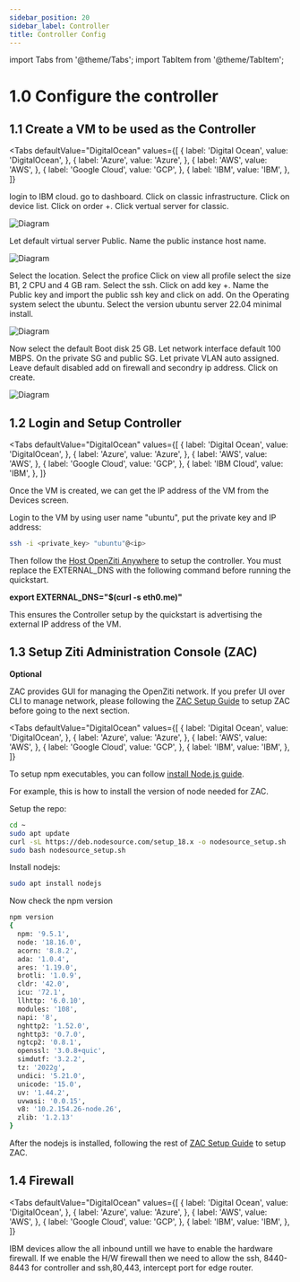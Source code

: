 ```yaml
---
sidebar_position: 20
sidebar_label: Controller
title: Controller Config 
---
```


import Tabs from '@theme/Tabs';
import TabItem from '@theme/TabItem';

# 1.0 Configure the controller
## 1.1 Create a VM to be used as the Controller

<Tabs
  defaultValue="DigitalOcean"
  values={[
      { label: 'Digital Ocean', value: 'DigitalOcean', },
      { label: 'Azure', value: 'Azure', },
      { label: 'AWS', value: 'AWS', },
      { label: 'Google Cloud', value: 'GCP', },
      { label: 'IBM', value: 'IBM', },
  ]}
>
<TabItem value="IBM">
login to IBM cloud. go to dashboard. Click on classic infrastructure. Click on device list. Click on order +. Click vertual server for classic.

![Diagram](/img/IBM/create.jpg)

Let default virtual server Public. Name the public instance host name.

![Diagram](/img/IBM/create1.jpg)

Select the location. Select the profice Click on view all profile select the size B1, 2 CPU and 4 GB ram. Select the ssh. Click on add key +. Name the Public key and import the public ssh key and click on add. On the Operating  system select the ubuntu. Select the version ubuntu server 22.04 minimal install.

![Diagram](/img/IBM/create2.jpg)

Now select the default Boot disk 25 GB. Let network interface default 100 MBPS. On the private SG and public SG. Let private VLAN auto assigned. Leave default disabled add on firewall and secondry ip address. Click on create.

![Diagram](/img/IBM/create3.jpg)

</TabItem> 
</Tabs>

## 1.2 Login and Setup Controller

<Tabs
  defaultValue="DigitalOcean"
  values={[
      { label: 'Digital Ocean', value: 'DigitalOcean', },
      { label: 'Azure', value: 'Azure', },
      { label: 'AWS', value: 'AWS', },
      { label: 'Google Cloud', value: 'GCP', },
      { label: 'IBM Cloud', value: 'IBM', },
  ]}
>
<TabItem value="IBM">

Once the VM is created, we can get the IP address of the VM from the Devices screen. 

Login to the VM by using user name "ubuntu", put the private key and IP address:
```bash
ssh -i <private_key> "ubuntu"@<ip>
```

Then follow the [Host OpenZiti Anywhere](/docs/learn/quickstarts/network/hosted/) to setup the controller. You must replace the EXTERNAL_DNS with the following command before running the quickstart.
 
**export EXTERNAL_DNS="$(curl -s eth0.me)"**

This ensures the Controller setup by the quickstart is advertising the external IP address of the VM.
</TabItem>
</Tabs>

## 1.3 Setup Ziti Administration Console (ZAC) 
**Optional**

ZAC provides GUI for managing the OpenZiti network. If you prefer UI over CLI to manage network, please following the [ZAC Setup Guide](/docs/learn/quickstarts/zac/) to setup ZAC before going to the next section.

<Tabs
  defaultValue="DigitalOcean"
  values={[
      { label: 'Digital Ocean', value: 'DigitalOcean', },
      { label: 'Azure', value: 'Azure', },
      { label: 'AWS', value: 'AWS', },
      { label: 'Google Cloud', value: 'GCP', },
      { label: 'IBM', value: 'IBM', },
  ]}
>
<TabItem value="IBM">

To setup npm executables, you can follow [install Node.js guide](https://www.digitalocean.com/community/tutorials/how-to-install-node-js-on-ubuntu-22-04).

For example, this is how to install the version of node needed for ZAC.

Setup the repo:
```bash
cd ~
sudo apt update
curl -sL https://deb.nodesource.com/setup_18.x -o nodesource_setup.sh
sudo bash nodesource_setup.sh
```

Install nodejs:
```bash
sudo apt install nodejs
```
Now check the npm version
```bash
npm version
{
  npm: '9.5.1',
  node: '18.16.0',
  acorn: '8.8.2',
  ada: '1.0.4',
  ares: '1.19.0',
  brotli: '1.0.9',
  cldr: '42.0',
  icu: '72.1',
  llhttp: '6.0.10',
  modules: '108',
  napi: '8',
  nghttp2: '1.52.0',
  nghttp3: '0.7.0',
  ngtcp2: '0.8.1',
  openssl: '3.0.8+quic',
  simdutf: '3.2.2',
  tz: '2022g',
  undici: '5.21.0',
  unicode: '15.0',
  uv: '1.44.2',
  uvwasi: '0.0.15',
  v8: '10.2.154.26-node.26',
  zlib: '1.2.13'
}
```
After the nodejs is installed, following the rest of [ZAC Setup Guide](/docs/learn/quickstarts/zac/#cloning-from-github) to setup ZAC.

</TabItem>
</Tabs>

## 1.4 Firewall
<Tabs
  defaultValue="DigitalOcean"
  values={[
      { label: 'Digital Ocean', value: 'DigitalOcean', },
      { label: 'Azure', value: 'Azure', },
      { label: 'AWS', value: 'AWS', },
      { label: 'Google Cloud', value: 'GCP', },
      { label: 'IBM', value: 'IBM', },
  ]}
>
<TabItem value="IBM">
IBM devices allow the all inbound untill we have to enable the hardware firewall. If we enable the H/W firewall then we need to allow the ssh, 8440-8443 for controller and ssh,80,443, intercept port for edge router.
</TabItem>
</Tabs>
